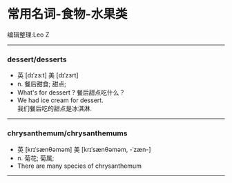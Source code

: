 常用名词-食物-水果类
====================

编辑整理:Leo Z

---

### dessert/desserts

-	英 [dɪˈzɜ:t] 美 [dɪˈzɜrt]
-	n. 餐后甜食; 甜点;
-	What's for dessert ? 餐后甜点吃什么？
-	We had ice cream for dessert.  
	我们餐后吃的甜点是冰淇淋.

---

### chrysanthemum/chrysanthemums
* 英 [krɪˈsænθəməm]   美 [krɪˈsænθəməm, -ˈzæn-] 
* n.  菊花; 菊属;
* There are many species of chrysanthemum

***